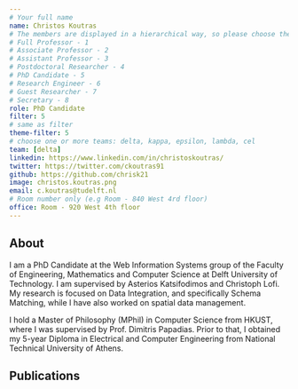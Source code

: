 ```yaml
---
# Your full name 
name: Christos Koutras
# The members are displayed in a hierarchical way, so please choose the role and filter number from this list:
# Full Professor - 1
# Associate Professor - 2
# Assistant Professor - 3
# Postdoctoral Researcher - 4
# PhD Candidate - 5
# Research Engineer - 6 
# Guest Researcher - 7
# Secretary - 8
role: PhD Candidate
filter: 5
# same as filter
theme-filter: 5
# choose one or more teams: delta, kappa, epsilon, lambda, cel
team: [delta]
linkedin: https://www.linkedin.com/in/christoskoutras/
twitter: https://twitter.com/ckoutras91
github: https://github.com/chrisk21 
image: christos.koutras.png 
email: c.koutras@tudelft.nl
# Room number only (e.g Room - 840 West 4rd floor)
office: Room - 920 West 4th floor
---
```


## About

I am a PhD Candidate at the Web Information Systems group of the Faculty of Engineering, Mathematics and Computer Science at Delft University of Technology. I am supervised by Asterios Katsifodimos and Christoph Lofi. My research is focused on Data Integration, and specifically Schema Matching, while I have also worked on spatial data management.

I hold a Master of Philosophy (MPhil) in Computer Science from HKUST, where I was supervised by Prof. Dimitris Papadias. Prior to that, I obtained my 5-year Diploma in Electrical and Computer Engineering from National Technical University of Athens.


## Publications

[comment]: <> (You don't have to write anything here, it will be automatically filled. )

